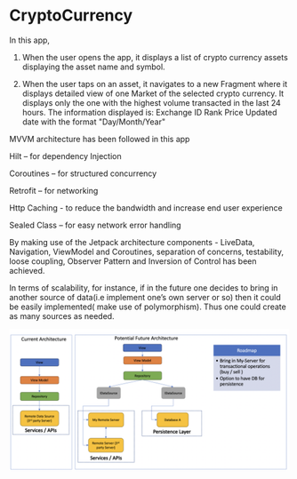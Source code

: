 # CryptoCurrency

In this app,

1. When the user opens the app, it displays a list of crypto currency assets displaying the asset name and symbol.

2. When the user taps on an asset, it navigates to a new Fragment where it displays detailed view of one Market of the selected crypto currency. It displays only the one with the highest volume transacted in the last 24 hours. The information displayed is:
	  Exchange ID
	  Rank
	  Price
	  Updated date with the format "Day/Month/Year"
    
    
MVVM architecture has been followed in this app 

Hilt – for dependency Injection

Coroutines – for structured concurrency

Retrofit – for networking

Http Caching - to reduce the bandwidth and increase end user experience

Sealed Class – for easy network error handling

By making use of the Jetpack architecture components - LiveData, Navigation, ViewModel and Coroutines, separation of concerns, testability, loose coupling, Observer Pattern and Inversion of Control has been achieved.

In terms of scalability, for instance, if in the future one decides to bring in another source of data(i.e implement one’s own server or so) then it could be easily implemented( make use of polymorphism). Thus one could create as many sources as needed.

![Architecture](CryptoArch.png)
